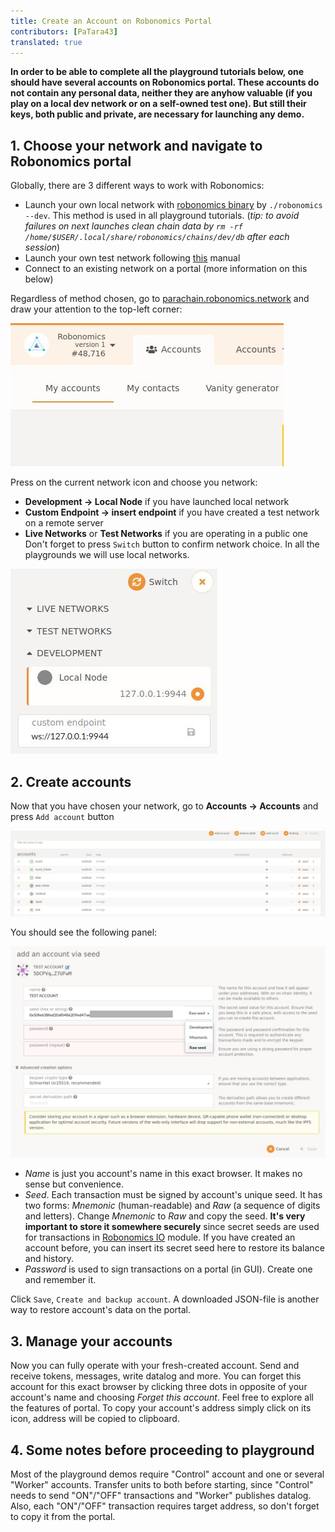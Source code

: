 ```yaml
---
title: Create an Account on Robonomics Portal
contributors: [PaTara43]
translated: true
---
```


**In order to be able to complete all the playground tutorials below, one should have several accounts on Robonomics portal. These accounts do not contain any personal data, neither they are anyhow valuable (if you play on a local dev network or on a self-owned test one). But still their keys, both public and private, are necessary for launching any demo.**

## 1. Choose your network and navigate to Robonomics portal
Globally, there are 3 different ways to work with Robonomics:
- Launch your own local network with [robonomics binary](https://github.com/airalab/robonomics/releases/) by `./robonomics --dev`. This method is used in all playground tutorials. (_tip: to avoid failures on next launches clean chain data by `rm -rf /home/$USER/.local/share/robonomics/chains/dev/db` after each session_)
- Launch your own test network following [this](/docs/robonomics-test-network-manual/) manual
- Connect to an existing network on a portal (more information on this below)

Regardless of method chosen, go to [parachain.robonomics.network](https://parachain.robonomics.network) and draw your attention to the top-left corner:

![Portal top-left](../images/creating-an-account/portal-top-left.jpg "Portal top-left")

Press on the current network icon and choose you network:
- **Development -> Local Node** if you have launched local network
- **Custom Endpoint -> insert endpoint** if you have created a test network on a remote server
- **Live Networks** or **Test Networks** if you are operating in a public one
Don't forget to press `Switch` button to confirm network choice. In all the playgrounds we will use local networks.

![Choosing local network](../images/creating-an-account/choosing-local-node.jpg "Choosing local network")

## 2. Create accounts
Now that you have chosen your network, go to **Accounts -> Accounts** and press `Add account` button

![Accounts page](../images/creating-an-account/accounts-page.jpg "Accounts page")

You should see the following panel:

![Add account panel](../images/creating-an-account/add-account-panel.jpg "Add account panel")

- *Name* is just you account's name in this exact browser. It makes no sense but convenience.
- *Seed*. Each transaction must be signed by account's unique seed. It has two forms: *Mnemonic* (human-readable) and *Raw* (a sequence of digits and letters). Change *Mnemonic* to *Raw* and copy the seed. **It's very important to store it somewhere securely** since secret seeds are used for transactions in [Robonomics IO](/docs/rio-overview/) module. If you have created an account before, you can insert its secret seed here to restore its balance and history.
- *Password* is used to sign transactions on a portal (in GUI). Create one and remember it.

Click `Save`, `Create and backup account`. A downloaded JSON-file is another way to restore account's data on the portal.

## 3. Manage your accounts
Now you can fully operate with your fresh-created account. Send and receive tokens, messages, write datalog and more. You can forget this account for this exact browser by clicking three dots in opposite of your account's name and choosing *Forget this account*. Feel free to explore all the features of portal. To copy your account's address simply click on its icon, address will be copied to clipboard.

## 4. Some notes before proceeding to playground
Most of the playground demos require "Control" account and one or several "Worker" accounts. Transfer units to both before starting, since "Control" needs to send "ON"/"OFF" transactions and "Worker" publishes datalog. Also, each "ON"/"OFF" transaction requires target address, so don't forget to copy it from the portal.
